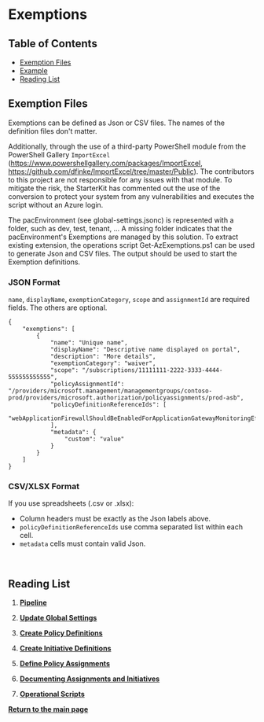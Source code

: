# Exemptions

## Table of Contents

- [Exemption Files](#exemption-files)
- [Example](#example)
- [Reading List](#reading-list)

## Exemption Files

Exemptions can be defined as Json or CSV files. The names of the definition files don't matter.

Additionally, through the use of a third-party PowerShell module from the PowerShell Gallery `ImportExcel` (https://www.powershellgallery.com/packages/ImportExcel, https://github.com/dfinke/ImportExcel/tree/master/Public). The contributors to this project are not responsible for any issues with that module. To mitigate the risk, the StarterKit has commented out the use of the conversion to protect your system from any vulnerabilities and executes the script without an Azure login.

The pacEnvironment (see global-settings.jsonc) is represented with a folder, such as dev, test, tenant, ... A missing folder indicates that the pacEnvironment's Exemptions are managed by this solution. To extract existing extension, the operations script Get-AzExemptions.ps1 can be used to generate Json and CSV files. The output should be used to start the Exemption definitions.

### JSON Format

`name`, `displayName`, `exemptionCategory`, `scope` and `assignmentId` are required fields. The others are optional.

```jsonc
{
    "exemptions": [
        {
            "name": "Unique name",
            "displayName": "Descriptive name displayed on portal",
            "description": "More details",
            "exemptionCategory": "waiver",
            "scope": "/subscriptions/11111111-2222-3333-4444-555555555555",
            "policyAssignmentId": "/providers/microsoft.management/managementgroups/contoso-prod/providers/microsoft.authorization/policyassignments/prod-asb",
            "policyDefinitionReferenceIds": [
                "webApplicationFirewallShouldBeEnabledForApplicationGatewayMonitoringEffect"
            ],
            "metadata": {
                "custom": "value"
            }
        }
    ]
}
```

### CSV/XLSX Format
If you use spreadsheets (.csv or .xlsx):
- Column headers must be exactly as the Json labels above.
- `policyDefinitionReferenceIds` use comma separated list within each cell.
- `metadata` cells must contain valid Json.

<br/>

## Reading List

1. **[Pipeline](../../Pipeline/README.md)**

1. **[Update Global Settings](../../Definitions/README.md)**

1. **[Create Policy Definitions](../../Definitions/Policies/README.md)**

1. **[Create Initiative Definitions](#initiative-definitions)**

1. **[Define Policy Assignments](../../Definitions/Assignments/README.md)**

1. **[Documenting Assignments and Initiatives](../../Definitions/Documentation/README.md)**

1. **[Operational Scripts](../../Scripts/Operations/README.md)**

**[Return to the main page](../../README.md)**
<br/>
